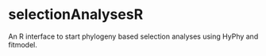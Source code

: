 # selectionAnalysesR

An R interface to start phylogeny based selection analyses using HyPhy and fitmodel.
